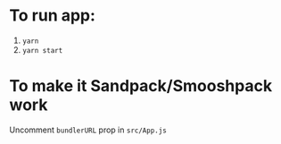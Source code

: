 # To run app:

1. `yarn` 
2. `yarn start`

# To make it Sandpack/Smooshpack work

Uncomment `bundlerURL` prop in `src/App.js`

